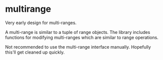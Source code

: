 # multirange

Very early design for multi-ranges.

A multi-range is similar to a tuple of range objects.
The library includes functions for modifying multi-ranges which are similar to range operations.

Not recommended to use the multi-range interface manually.
Hopefully this'll get cleaned up quickly.
